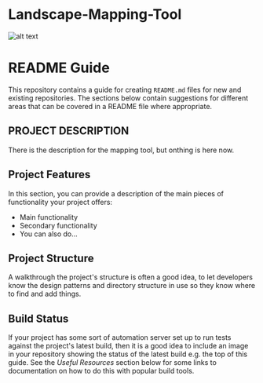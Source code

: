 # Landscape-Mapping-Tool
![alt text](img/and-digital.png?v=3&s=200 "AND Digital")

# README Guide

This repository contains a guide for creating `README.md` files for new and existing repositories. The sections below contain suggestions for different areas that can be covered in a README file where appropriate.

## PROJECT DESCRIPTION
There is the description for the mapping tool, but onthing is here now.

## Project Features
In this section, you can provide a description of the main pieces of functionality your project offers:
* Main functionality
* Secondary functionality
* You can also do...

## Project Structure
A walkthrough the project's structure is often a good idea, to let developers know the design patterns and directory structure in use so they know where to find and add things.

## Build Status
If your project has some sort of automation server set up to run tests against the project's latest build, then it is a good idea to include an image in your repository showing the status of the latest build e.g. the top of this guide. See the *Useful Resources* section below for some links to documentation on how to do this with popular build tools.
